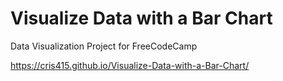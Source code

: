 # Visualize Data with a Bar Chart 

Data Visualization Project for FreeCodeCamp

https://cris415.github.io/Visualize-Data-with-a-Bar-Chart/
